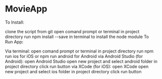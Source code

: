 # MovieApp

To Install:

clone the script from git
open comand prompt or terminal in project directory
run npm install --save in terminal to install the node module
To Run App:

Via terminal:
open comand prompt or terminal in project directory
run npm run ios for iOS or npm run android for Android
via Android Studio (for Android):
open Android Studio
open new project and select android folder in project directory
click run button
via XCode (for iOS):
open XCode
open new project and select ios folder in project directory
click run button
